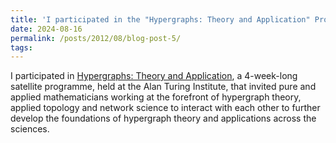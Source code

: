 ```yaml
---
title: 'I participated in the "Hypergraphs: Theory and Application" Programme'
date: 2024-08-16
permalink: /posts/2012/08/blog-post-5/
tags:
---
```


 I participated in [Hypergraphs: Theory and Application](https://www.newton.ac.uk/event/hta/), a 4-week-long satellite programme, held at the Alan Turing Institute, that invited pure and applied mathematicians working at the forefront of hypergraph theory, applied topology and network science to interact with each other to further develop the foundations of hypergraph theory and applications across the sciences.
